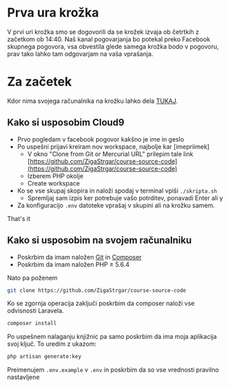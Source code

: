 # Prva ura krožka

V prvi uri krožka smo se dogovorili da se krožek izvaja ob četrtkih z začetkom ob 14:40. Naš kanal pogovarjanja bo potekal preko Facebook skupnega pogovora, vsa obvestila glede samega krožka bodo v pogovoru, prav tako lahko tam odgovarjam na vaša vprašanja.

# Za začetek

Kdor nima svojega računalnika na krožku lahko dela [TUKAJ](https://c9.io).

## Kako si usposobim Cloud9

* Prvo pogledam v facebook pogovor kakšno je ime in geslo
* Po uspešni prijavi kreiram nov workspace, najbolje kar [imepriimek]
  * V okno "Clone from Git or Mercurial URL" prilepim tale link [https://github.com/ZigaStrgar/course-source-code](https://github.com/ZigaStrgar/course-source-code)
  * Izberem PHP okolje
  * Create workspace
* Ko se vse skupaj skopira in naloži spodaj v terminal vpiši `./skripta.sh`
  * Spremljaj sam izpis ker potrebuje vašo potrditev, ponavadi Enter ali y
* Za konfiguracijo `.env` datoteke vprašaj v skupini ali na krožku samem.

That's it

## Kako si usposobim na svojem računalniku

* Poskrbim da imam naložen [Git](https://git-scm.com) in [Composer](https://getcomposer.org/download)
* Poskrbim da imam naložen PHP ≥ 5.6.4

Nato pa poženem
```bash
git clone https://github.com/ZigaStrgar/course-source-code
```

Ko se zgornja operacija zaključi poskrbim da composer naloži vse odvisnosti Laravela.

```bash
composer install
```

Po uspešnem nalaganju knjižnic pa samo poskrbim da ima moja aplikacija svoj ključ. To uredim z ukazom:

```bash
php artisan generate:key
```

Preimenujem `.env.example` v `.env` in poskrbim da so vse vrednosti pravilno nastavljene
